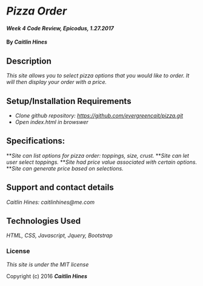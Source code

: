 # _Pizza Order_

#### _Week 4 Code Review, Epicodus, 1.27.2017_

#### By _**Caitlin Hines**_

## Description

_This site allows you to select pizza options that you would like to order. It will then display your order with a price._

## Setup/Installation Requirements

* _Clone github repository: https://github.com/evergreencait/pizza.git_
* _Open index.html in browswer_



## Specifications:

**_Site can list options for pizza order: toppings, size, crust._
**_Site can let user select toppings._
**_Site had price value associated with certain options._
**_Site can generate price based on selections._

## Support and contact details

_Caitlin Hines: caitlinhines@me.com_

## Technologies Used

_HTML, CSS, Javascript, Jquery, Bootstrap_

### License

*This site is under the MIT license*

Copyright (c) 2016 **_Caitlin Hines_**
